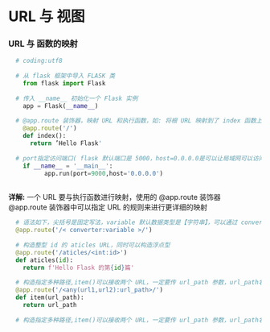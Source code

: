 # URL 与 视图
### URL 与 函数的映射
```python
  # coding:utf8
  
  # 从 flask 框架中导入 FLASK 类
    from flask import Flask
  
  # 传入 __name__ 初始化一个 Flask 实例
    app = Flask(__name__)
    
  # @app.route 装饰器，映射 URL 和执行函数，如: 将根 URL 映射到了 index 函数上
    @app.route('/')
    def index():
      return ’Hello Flask'
      
  # port指定访问端口( flask 默认端口是 5000，host=0.0.0.0是可以让局域网可以访问发的网址)
    if __name__ = '__main__':
          app.run(port=9000,host='0.0.0.0')
  
```
**详解:** 一个 URL 要与执行函数进行映射，使用的 @app.route 装饰器
&emsp;&emsp; @app.route 装饰器中可以指定 URL 的规则来进行更详细的映射


```python
  # 语法如下，尖括号是固定写法，variable 默认数据类型是【字符串】，可以通过 converter即类型名称来制定类型
  @app.route('/< converter:variable >/')
  
  # 构造整型 id 的 aticles URL，同时可以构造浮点型
  @app.route('/aticles/<int:id>')
  def aticles(id):
    return f'Hello Flask 的第{id}篇'
  
  # 构造指定多种路径,item()可以接收两个 URL，一定要传 url_path 参数，url_path名称任取
  @app.route('/<any(url1,url2):url_path>/')
  def item(url_path):
    return url_path
    
  # 构造指定多种路径,item()可以接收两个 URL，一定要传 url_path 参数，url_path名称任取

  

```








